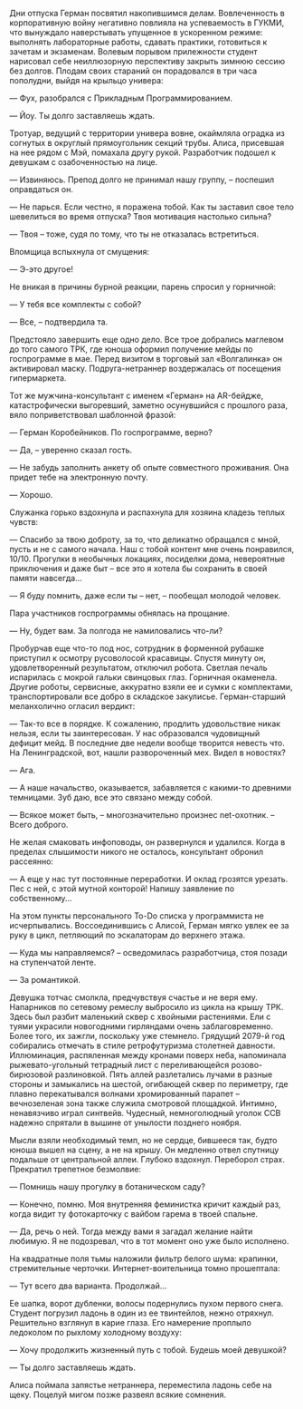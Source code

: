 Дни отпуска Герман посвятил накопившимся делам. Вовлеченность в корпоративную войну негативно повлияла на успеваемость в ГУКМИ, что вынуждало наверстывать упущенное в ускоренном режиме: выполнять лабораторные работы, сдавать практики, готовиться к зачетам и экзаменам. Волевым порывом прилежности студент нарисовал себе неиллюзорную перспективу закрыть зимнюю сессию без долгов. Плодам своих стараний он порадовался в три часа пополудни, выйдя на крыльцо универа: 

— Фух, разобрался с Прикладным Программированием. 

— Йоу. Ты долго заставляешь ждать.

Тротуар, ведущий с территории универа вовне, окаймляла оградка из согнутых в округлый прямоугольник секций трубы. Алиса, присевшая на нее рядом с Мэй, помахала другу рукой. Разработчик подошел к девушкам с озабоченностью на лице.

— Извиняюсь. Препод долго не принимал нашу группу, – поспешил оправдаться он.

— Не парься. Если честно, я поражена тобой. Как ты заставил свое тело шевелиться во время отпуска? Твоя мотивация настолько сильна?

— Твоя – тоже, судя по тому, что ты не отказалась встретиться.

Вломщица вспыхнула от смущения:

— Э-это другое!

Не вникая в причины бурной реакции, парень спросил у горничной: 

— У тебя все комплекты с собой?

— Все, – подтвердила та.

Предстояло завершить еще одно дело. Все трое добрались маглевом до того самого ТРК, где юноша оформил получение мейды по госпрограмме в мае. Перед визитом в торговый зал «Волгалинка» он активировал маску. Подруга-нетраннер воздержалась от посещения гипермаркета.

Тот же мужчина-консультант с именем «Герман» на AR-бейдже, катастрофически выгоревший, заметно осунувшийся с прошлого раза, вяло поприветствовал шаблонной фразой:

— Герман Коробейников. По госпрограмме, верно?  

— Да, – уверенно сказал гость.

— Не забудь заполнить анкету об опыте совместного проживания. Она придет тебе на электронную почту. 

— Хорошо.

Служанка горько вздохнула и распахнула для хозяина кладезь теплых чувств:

— Спасибо за твою доброту, за то, что деликатно обращался с мной, пусть и не с самого начала. Наш с тобой контент мне очень понравился, 10/10. Прогулки в необычных локациях, посиделки дома, невероятные приключения и даже быт – все это я хотела бы сохранить в своей памяти навсегда...

— Я буду помнить, даже если ты – нет, – пообещал молодой человек.  

Пара участников госпрограммы обнялась на прощание.

— Ну, будет вам. За полгода не намиловались что-ли?

Пробурчав еще что-то под нос, сотрудник в форменной рубашке приступил к осмотру русоволосой красавицы. Спустя минуту он, удовлетворенный результатом, отключил робота. Светлая печаль испарилась с мокрой гальки свинцовых глаз. Горничная окаменела. Другие роботы, сервисные, аккуратно взяли ее и сумки с комплектами, транспортировали все добро в складское закулисье. Герман-старший меланхолично огласил вердикт:

— Так-то все в порядке. К сожалению, продлить удовольствие никак нельзя, если ты заинтересован. У нас образовался чудовищный дефицит мейд. В последние две недели вообще творится невесть что. На Ленинградской, вот, нашли развороченный мех. Видел в новостях?

— Ага.

— А наше начальство, оказывается, забавляется с какими-то древними темницами. Зуб даю, все это связано между собой.

— Всякое может быть, – многозначительно произнес net-охотник. – Всего доброго.

Не желая смаковать инфоповоды, он развернулся и удалился. Когда в пределах слышимости никого не осталось, консультант обронил рассеянно: 

— А еще у нас тут постоянные переработки. И оклад грозятся урезать. Пес с ней, с этой мутной конторой! Напишу заявление по собственному...

На этом пункты персонального To-Do списка у программиста не исчерпывались. Воссоединившись с Алисой, Герман мягко увлек ее за руку в цикл, петляющий по эскалаторам до верхнего этажа. 

— Куда мы направляемся? – осведомилась разработчица, стоя позади на ступенчатой ленте.

— За романтикой.

Девушка тотчас смолкла, предчувствуя счастье и не веря ему. Напарников по сетевому ремеслу выбросило из цикла на крышу ТРК. Здесь был разбит маленький сквер с хвойными растениями. Ели с туями украсили новогодними гирляндами очень заблаговременно. Более того, их зажгли, поскольку уже стемнело. Грядущий 2079-й год собирались отмечать в стиле ретрофутуризма столетней давности. Иллюминация, распяленная между кронами поверх неба, напоминала рыжевато-угольный тетрадный лист с переливающейся розово-бирюзовой разлиновкой. Пять аллей разлетались лучами в разные стороны и замыкались на шестой, огибающей сквер по периметру, где плавно перекатывался волнами хромированный парапет – вечнозеленая зона также служила смотровой площадкой. Интимно, ненавязчиво играл синтвейв. Чудесный, немноголюдный уголок ССВ надежно спрятали в вышине от унылости позднего ноября. 

Мысли взяли необходимый темп, но не сердце, бившееся так, будто юноша вышел на сцену, а не на крышу. Он медленно отвел спутницу подальше от центральной аллеи. Глубоко вздохнул. Переборол страх. Прекратил трепетное безмолвие:

— Помнишь нашу прогулку в ботаническом саду? 

— Конечно, помню. Моя внутренняя феминистка кричит каждый раз, когда видит ту фотокарточку с вайбом гарема в твоей спальне.

— Да, речь о ней. Тогда между вами я загадал желание найти любимую. Я не подозревал, что в тот момент оно уже было исполнено.

На квадратные поля тьмы наложили фильтр белого шума: крапинки, стремительные черточки. Интернет-воительница томно прошептала:

— Тут всего два варианта. Продолжай...

Ее шапка, ворот дубленки, волосы подернулись пухом первого снега. Студент погрузил ладонь в один из ее твинтейлов, нежно отряхнул. Решительно взглянул в карие глаза. Его намерение проплыло ледоколом по рыхлому холодному воздуху:

— Хочу продолжить жизненный путь с тобой. Будешь моей девушкой? 

— Ты долго заставляешь ждать.

Алиса поймала запястье нетраннера, переместила ладонь себе на щеку. Поцелуй мигом позже развеял всякие сомнения.